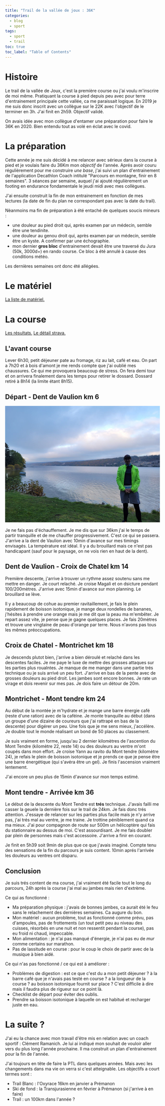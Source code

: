 ```yaml
---
title: "Trail de la vallée de joux : 36K"
categories:
  - blog
  - sport
tags:
  - sport
  - trail
toc: true
toc_label: "Table of Contents"
---
```


# Histoire

Le trail de la vallée de Joux, c'est la première course ou j'ai voulu m'inscrire de moi même. Pratiquant la course à pied depuis peu avec pour terre d'entrainement principale cette vallée, ca me paraissait logique. En 2019 je me suis donc inscrit avec un collègue sur le 22K avec l'objectif de le terminer en 3h. J'ai finit en 2h59. Objectif validé.

On avais idée avec mon collègue d'entamer une préparation pour faire le 36K en 2020. Bien entendu tout as volé en éclat avec le covid.

# La préparation

Cette année je me suis décidé à me relancer avec sérieux dans la course à pied et je voulais faire du 36Km mon _objectif_ de l'année. Aprés avoir couru régulièrement pour me construire _une base_, j'ai suivi un plan d'entrainement de l'application Decathlon Coach intitulé "Parcours en montagne, finir en 8 semaines". 3 séances par semaine, auquel j'ai ajouté régulièrement un footing en endurance fondamentale le jeudi midi avec mes collègues.

J'ai ensuite construit la fin de mon entrainement en fonction de mes lectures (la date de fin du plan ne correspondant pas avec la date du trail).

Nèanmoins ma fin de préparation à été entaché de quelques soucis mineurs :
* une douleur au pied droit qui, après examen par un médecin, semble être une tendinite.
* une douleur au genou droit qui, après examen par un médecin, semble être un kyste. A confirmer par une échographie.
* mon dernier __gros bloc__ d'entrainement devait être une traversé du Jura (50k, 3000d+) en rando course. Ce bloc à été annulé à cause des conditions météo.

Les dernières semaines ont donc été allégées.

# Le matériel

[La liste de matériel.](https://lighterpack.com/r/kync1o)

# La course

[Les résultats.](https://trailvdj.livetrail.run/coureur.php?rech=1053)
[Le détail strava.](https://www.strava.com/activities/7935870068)

## L'avant course

Lever 6h30, petit déjeuner pate au fromage, riz au lait, café et eau. On part a 7h20 et à bois d'amont je me rends compte que j'ai oublié mes chaussures. Ce qui me provoquera beaucoup de stress. On fera demi tour et on arrivera finalement dans les temps pour retirer le dossard. Dossard retiré à 8h14 (la limite étant 8h15).

## Départ - Dent de Vaulion km 6

![Le départ](/assets/images/depart36k.jpg)

Je ne fais pas d'échauffement. Je me dis que sur 36km j'ai le temps de partir tranquille et de me chauffer progressivement. C'est ce qui se passera. J'arrive a la dent de Vaulion avec 10min d'avance sur mes timings envisagés. La température est idéal. Il y a du brouillard mais ce n'est pas handicapant (sauf pour le paysage, on ne vois rien en haut de la dent).


## Dent de Vaulion - Croix de Chatel km 14

Première descente, j'arrive à trouver un rythme assez soutenu sans me mettre en danger. Je court relaché. Je croise Magali et on dsicture pendant 100/200mètres. J'arrive avec 15min d'avance sur mon planning. Le brouillard se lève.

Il y a beaucoup de cohue au premier ravitaillement, je fais le plein rapidement de boisson isotonique, je mange deux rondelles de bananes, j'hésites à prendre une orange mais je me dit que la peau ma m'embêter. Je repart assez vite, je pense que je gagne quelques places. Je fais 20mètres et trouve une vingtaine de peau d'orange par terre. Nous n'avons pas tous les mêmes préoccupations.

## Croix de Chatel - Montrichet km 18

Je descends plutot bien, j'arrive a bien déroulé et relaché dans les descentes faciles. Je me paye le luxe de mettre des grosses attaques sur les parties plus roualntes. Je manque de me manger dans une partie trés technique ou je suis arrivé un peu fort. J'arrive en bas de la pente avec de grosses douleurs au pied droit. Les jambes sont encore bonnes. Je rate un virage et dois revenir sur mes pas. Je dois faire un détour de 20m.

## Montrichet - Mont tendre km 24

Au début de la montée je m'hydrate et je mange une barre énergie café (reste d'une ration) avec de la caféine. Je monte tranquille au début (dans un groupe d'une dizaine de coureurs que j'ai rattrapé en bas de la descente) pour digérer un peu. Une fois que je me sens mieux, j'accélère. Je double tout le monde réalisant un bond de 50 places au classement.

Je suis vraiment en forme, jusqu'au 2 dernier kilomètres de l'ascention du Mont Tendre (kilomètre 22, reste 14) ou des douleurs au ventre m'ont coupés dans mon effort. Je croise Yann au ravito du Mont tendre (kilomètre 24), je refais le plein de boisson isotonique et je prends ce que je pense être une barre énergétique (qui s'avéra être un gel). Je finis l'ascension vraiment lentememt.

J'ai encore un peu plus de 15min d'avance sur mon temps estimé.

## Mont tendre - Arrivée km 36

Le début de la descente du Mont Tendre est __trés__ technique. J'avais failli me casser la geuele la dernière fois sur le trail de 24km. Je fais donc trés attention. J'essaye de relancer sur les parties plus facile mais je n'y arrive pas, j'ai trés mal au ventre, je me traine. Je trottine péniblement quand ca ma mieux. J'ai pour compagnon de route sur 500m un hélicoptère qui fais du stationnaire au dessus de moi. C'est assourdisant. Je me fais doubler par plein de personnes mais c'est accessoire. J'arrive a finir en courant.

Je finit en 5h39 soit 9min de plus que ce que j'avais imaginé. Compte tenu des sensations de la fin du parcours je suis content. 10min aprés l'arrivée les douleurs au ventres ont disparu.

## Conclusion

Je suis trés content de ma course, j'ai vraiment été facile tout le long du parcours, 24h après la course j'ai mal au jambes mais rien d'extrème.

Ce qui as fonctionné :
* Ma préparation physique : j'avais de bonnes jambes, ca aurait été le feu sans le relachement des dernières semaines. Ca augure du bon.
* Mon matériel : aucun problème, tout as fonctionné comme prévu, pas d'ampoules, pas de frottements (un tout petit peu au niveau des cuisses, résorbés en une nuit et non ressentit pendant la course), pas eu froid ni chaud, impeccable.
* Mon alimentation : je n'ai pas manqué d'énergie, je n'ai pas eu de _mur_ comme certains sur marathon.
* Pas de lassitude en course : pour le coup le choix de partir avec de la musique à bien aidé.

Ce qui n'as pas fonctionné / ce qui est à améliorer :
* Problèmes de digestion : est ce que c'est du a mon petit dèjeuner ? à la barre café que je n'avais pas testé en course ? a la longueur de la course ? au boisson isotonique fournit sur place ? C'est difficile à dire mais il faudra plus de rigueur sur ce point là.
* Checklist de départ pour éviter des oublis.
* Prendre sa boisson isotonique à laquelle on est habitué et recharger juste en eau.

# La suite ?

J'ai eu la chance avec mon travail d'être mis en relation avec un coach sportif : Clément Ramanich. Je lui ai indiqué mon souhait de vouloir aller vers du plus long l'année prochaine. Il ma construit un plan d'entrainement pour la fin de l'année.

J'ai toujours en tête de faire la PTL dans quelques années. Mais avec les changements dans ma vie on verra si c'est atteignable. Les objectifs a court termes sont :
* Trail Blanc : l'Oxyrace 16km en janvier a Prémanon
* Ski de fond : la Transjurasienne en février à Prémanon (si j'arrive à en faire)
* Trail : un 100km dans l'année ?

